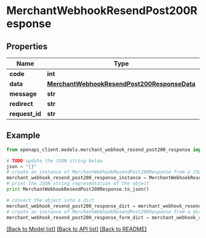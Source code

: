 # MerchantWebhookResendPost200Response


## Properties

Name | Type | Description | Notes
------------ | ------------- | ------------- | -------------
**code** | **int** |  | [optional] 
**data** | [**MerchantWebhookResendPost200ResponseData**](MerchantWebhookResendPost200ResponseData.md) |  | [optional] 
**message** | **str** |  | [optional] 
**redirect** | **str** |  | [optional] 
**request_id** | **str** |  | [optional] 

## Example

```python
from openapi_client.models.merchant_webhook_resend_post200_response import MerchantWebhookResendPost200Response

# TODO update the JSON string below
json = "{}"
# create an instance of MerchantWebhookResendPost200Response from a JSON string
merchant_webhook_resend_post200_response_instance = MerchantWebhookResendPost200Response.from_json(json)
# print the JSON string representation of the object
print MerchantWebhookResendPost200Response.to_json()

# convert the object into a dict
merchant_webhook_resend_post200_response_dict = merchant_webhook_resend_post200_response_instance.to_dict()
# create an instance of MerchantWebhookResendPost200Response from a dict
merchant_webhook_resend_post200_response_form_dict = merchant_webhook_resend_post200_response.from_dict(merchant_webhook_resend_post200_response_dict)
```
[[Back to Model list]](../README.md#documentation-for-models) [[Back to API list]](../README.md#documentation-for-api-endpoints) [[Back to README]](../README.md)


